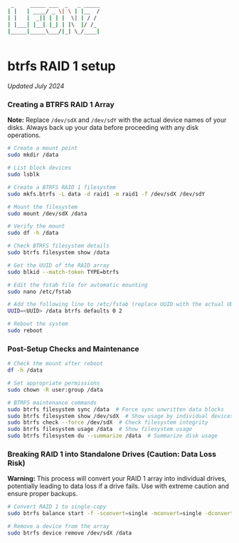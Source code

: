 ```bash
 _     _____ ___  _   _ _____
| |   | ____/ _ \| \ | |__  /
| |   |  _|| | | |  \| | / / 
| |___| |__| |_| | |\  |/ /_ 
|_____|_____\___/|_| \_/____|
                             
```

# btrfs RAID 1 setup
_Updated July 2024_

### Creating a BTRFS RAID 1 Array

**Note:** Replace `/dev/sdX` and `/dev/sdY` with the actual device names of your disks. Always back up your data before proceeding with any disk operations.

```bash
# Create a mount point
sudo mkdir /data

# List block devices
sudo lsblk

# Create a BTRFS RAID 1 filesystem
sudo mkfs.btrfs -L data -d raid1 -m raid1 -f /dev/sdX /dev/sdY

# Mount the filesystem
sudo mount /dev/sdX /data

# Verify the mount
sudo df -h /data

# Check BTRFS filesystem details
sudo btrfs filesystem show /data

# Get the UUID of the RAID array
sudo blkid --match-token TYPE=btrfs

# Edit the fstab file for automatic mounting
sudo nano /etc/fstab

# Add the following line to /etc/fstab (replace UUID with the actual UUID):
UUID=<UUID> /data btrfs defaults 0 2

# Reboot the system
sudo reboot
```

### Post-Setup Checks and Maintenance
```bash
# Check the mount after reboot
df -h /data

# Set appropriate permissions
sudo chown -R user:group /data

# BTRFS maintenance commands
sudo btrfs filesystem sync /data  # Force sync unwritten data blocks
sudo btrfs filesystem show /dev/sdX  # Show usage by individual devices
sudo btrfs check --force /dev/sdX  # Check filesystem integrity
sudo btrfs filesystem usage /data  # Show filesystem usage
sudo btrfs filesystem du --summarize /data  # Summarize disk usage
```

### Breaking RAID 1 into Standalone Drives (Caution: Data Loss Risk)
**Warning:** This process will convert your RAID 1 array into individual drives, potentially leading to data loss if a drive fails. Use with extreme caution and ensure proper backups.

```bash
# Convert RAID 1 to single-copy
sudo btrfs balance start -f -sconvert=single -mconvert=single -dconvert=single /data

# Remove a device from the array
sudo btrfs device remove /dev/sdX /data
```
